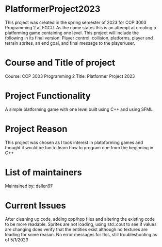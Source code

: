 # PlatformerProject2023

This project was created in the spring semester of 2023 for COP 3003 Programming 2 at FGCU. As the name states this is an attempt at creating a platforming game containing one level. This project will include the following in its final version: Player control, collision, platforms, player and terrain sprites, an end goal, and final message to the player/user.

# Course and Title of project
Course: COP 3003 Programming 2
Title: Platformer Project 2023

# Project Functionality
A simple platforming game with one level built using C++ and using SFML

# Project Reason
This project was chosen as I took interest in platoforming games and thought it would be fun to learn how to program one from the beginning in C++

# List of maintainers
Maintained by: dallen97

# Current Issues
After cleaning up code, adding cpp/hpp files and altering the existing code to be more readable. Sprites are not loading, using std::cout to see if values are changing does verify that the entities exist although no textures are loading for some reason. No error messages for this, still troubleshooting as of 5/1/2023
